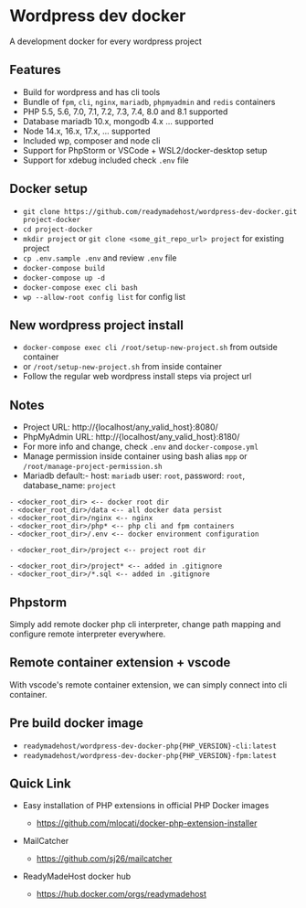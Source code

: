 # Wordpress dev docker

A development docker for every wordpress project


## Features

- Build for wordpress and has cli tools
- Bundle of `fpm`, `cli`, `nginx`, `mariadb`, `phpmyadmin` and `redis` containers
- PHP 5.5, 5.6, 7.0, 7.1, 7.2, 7.3, 7.4, 8.0 and 8.1 supported
- Database mariadb 10.x, mongodb 4.x ... supported
- Node 14.x, 16.x, 17.x, ... supported
- Included wp, composer and node cli
- Support for PhpStorm or VSCode + WSL2/docker-desktop setup
- Support for xdebug included check `.env` file


## Docker setup

- `git clone https://github.com/readymadehost/wordpress-dev-docker.git project-docker`
- `cd project-docker`
- `mkdir project` or `git clone <some_git_repo_url> project` for existing project
- `cp .env.sample .env` and review `.env` file
- `docker-compose build`
- `docker-compose up -d`
- `docker-compose exec cli bash`
- `wp --allow-root config list` for config list


## New wordpress project install

- `docker-compose exec cli /root/setup-new-project.sh` from outside container
- or `/root/setup-new-project.sh` from inside container
- Follow the regular web wordpress install steps via project url


## Notes

- Project URL: http://{localhost/any_valid_host}:8080/
- PhpMyAdmin URL: http://{localhost/any_valid_host}:8180/
- For more info and change, check `.env` and `docker-compose.yml`
- Manage permission inside container using bash alias `mpp` or `/root/manage-project-permission.sh`
- Mariadb default:- host: `mariadb` user: `root`, password: `root`, database_name: `project`

```text
- <docker_root_dir> <-- docker root dir
- <docker_root_dir>/data <-- all docker data persist
- <docker_root_dir>/nginx <-- nginx
- <docker_root_dir>/php* <-- php cli and fpm containers
- <docker_root_dir>/.env <-- docker environment configuration

- <docker_root_dir>/project <-- project root dir

- <docker_root_dir>/project* <-- added in .gitignore
- <docker_root_dir>/*.sql <-- added in .gitignore
```


## Phpstorm

Simply add remote docker php cli interpreter, change path mapping and configure remote interpreter everywhere.


## Remote container extension + vscode

With vscode's remote container extension, we can simply connect into cli container.


## Pre build docker image

- `readymadehost/wordpress-dev-docker-php{PHP_VERSION}-cli:latest`
- `readymadehost/wordpress-dev-docker-php{PHP_VERSION}-fpm:latest`


## Quick Link

* Easy installation of PHP extensions in official PHP Docker images
    - https://github.com/mlocati/docker-php-extension-installer

* MailCatcher
    - https://github.com/sj26/mailcatcher

* ReadyMadeHost docker hub
    - https://hub.docker.com/orgs/readymadehost
